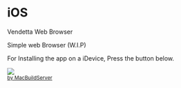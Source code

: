 iOS
===

Vendetta Web Browser

Simple web Browser (W.I.P)

For Installing the app on a iDevice, Press the button below.

<!-- MacBuildServer Install Button -->
<div class="macbuildserver-block">
    <a class="macbuildserver-button" href="http://macbuildserver.com/project/github/build/?xcode_project=VendettaWebBrowser.xcodeproj&amp;target=VendettaWebBrowser&amp;repo_url=git%3A%2F%2Fgithub.com%2Fpod32g%2FiOS.git&amp;build_conf=Debug" target="_blank"><img src="http://com.macbuildserver.github.s3-website-us-east-1.amazonaws.com/button_up.png"/></a><br/><sup><a href="http://macbuildserver.com/github/opensource/" target="_blank">by MacBuildServer</a></sup>
</div>
<!-- MacBuildServer Install Button -->


